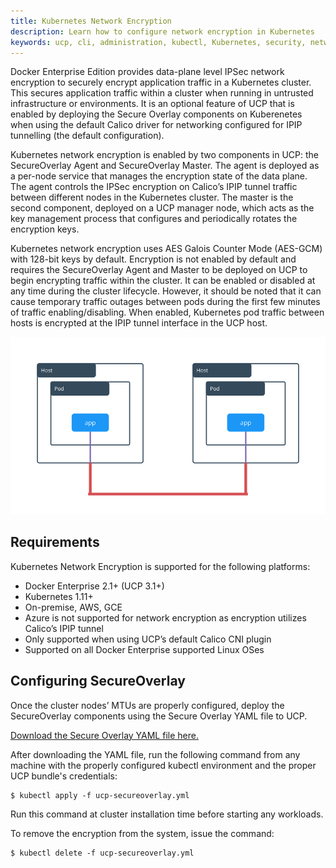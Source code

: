 ```yaml
---
title: Kubernetes Network Encryption
description: Learn how to configure network encryption in Kubernetes
keywords: ucp, cli, administration, kubectl, Kubernetes, security, network, ipsec, ipip, esp, calico
---
```


Docker Enterprise Edition provides data-plane level IPSec network encryption to securely encrypt application 
traffic in a Kubernetes cluster. This secures application traffic within a cluster when running in untrusted 
infrastructure or environments. It is an optional feature of UCP that is enabled by deploying the Secure Overlay 
components on Kuberenetes when using the default Calico driver for networking configured for IPIP tunnelling 
(the default configuration).

Kubernetes network encryption is enabled by two components in UCP: the SecureOverlay Agent and SecureOverlay 
Master. The agent is deployed as a per-node service that manages the encryption state of the data plane. The 
agent controls the IPSec encryption on Calico’s IPIP tunnel traffic between different nodes in the Kubernetes 
cluster. The master is the second component, deployed on a UCP manager node, which acts as the key management 
process that configures and periodically rotates the encryption keys.

Kubernetes network encryption uses AES Galois Counter Mode (AES-GCM) with 128-bit keys by default. Encryption 
is not enabled by default and requires the SecureOverlay Agent and Master to be deployed on UCP to begin 
encrypting traffic within the cluster. It can be enabled or disabled at any time during the cluster lifecycle. 
However, it should be noted that it can cause temporary traffic outages between pods during the first few minutes 
of traffic enabling/disabling. When enabled, Kubernetes pod traffic between hosts is encrypted at the IPIP tunnel 
interface in the UCP host.

![Kubernetes Network Encryption](/ee/images/kubernetes-network-encryption.png)

## Requirements

Kubernetes Network Encryption is supported for the following platforms:
* Docker Enterprise 2.1+ (UCP 3.1+)
* Kubernetes 1.11+
* On-premise, AWS, GCE
* Azure is not supported for network encryption as encryption utilizes Calico’s IPIP tunnel
* Only supported when using UCP’s default Calico CNI plugin
* Supported on all Docker Enterprise supported Linux OSes

## Configuring SecureOverlay

Once the cluster nodes’ MTUs are properly configured, deploy the SecureOverlay components using the Secure Overlay YAML file to UCP.

[Download the Secure Overlay YAML file here.](ucp-secureoverlay.yml)

After downloading the YAML file, run the following command from any machine with the properly configured kubectl environment and the proper UCP bundle's credentials:

```
$ kubectl apply -f ucp-secureoverlay.yml
```

Run this command at cluster installation time before starting any workloads.

To remove the encryption from the system, issue the command:

```
$ kubectl delete -f ucp-secureoverlay.yml
```
